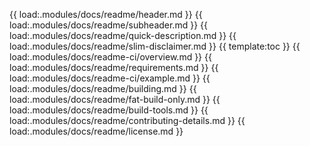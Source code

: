 {{ load:.modules/docs/readme/header.md }}
{{ load:.modules/docs/readme/subheader.md }}
{{ load:.modules/docs/readme/quick-description.md }}
{{ load:.modules/docs/readme/slim-disclaimer.md }}
{{ template:toc }}
{{ load:.modules/docs/readme-ci/overview.md }}
{{ load:.modules/docs/readme/requirements.md }}
{{ load:.modules/docs/readme-ci/example.md }}
{{ load:.modules/docs/readme/building.md }}
{{ load:.modules/docs/readme/fat-build-only.md }}
{{ load:.modules/docs/readme/build-tools.md }}
{{ load:.modules/docs/readme/contributing-details.md }}
{{ load:.modules/docs/readme/license.md }}
